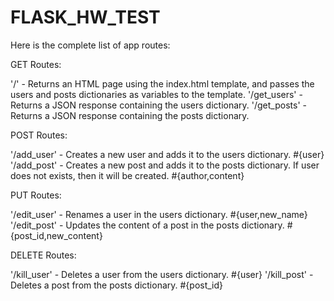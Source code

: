 # FLASK_HW_TEST

Here is the complete list of app routes:

GET Routes:


'/' - Returns an HTML page using the index.html template, and passes the users and posts dictionaries as variables to the template.
'/get_users' - Returns a JSON response containing the users dictionary.
'/get_posts' - Returns a JSON response containing the posts dictionary.

POST Routes:


'/add_user' - Creates a new user and adds it to the users dictionary. #{user}
'/add_post' - Creates a new post and adds it to the posts dictionary. If user does not exists, then it will be created. #{author,content}

PUT Routes:

'/edit_user' - Renames a user in the users dictionary. #{user,new_name}
'/edit_post' - Updates the content of a post in the posts dictionary. #{post_id,new_content}

DELETE Routes:

'/kill_user' - Deletes a user from the users dictionary. #{user}
'/kill_post' - Deletes a post from the posts dictionary. #{post_id}